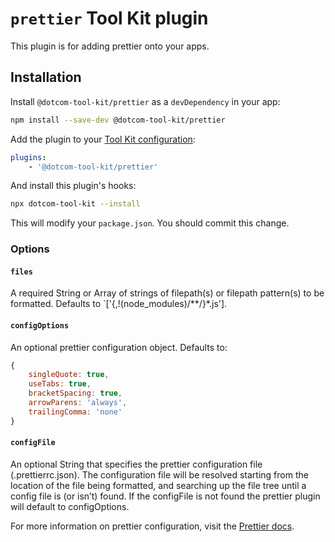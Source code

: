 # `prettier` Tool Kit plugin

This plugin is for adding prettier onto your apps.

## Installation

Install `@dotcom-tool-kit/prettier` as a `devDependency` in your app:

```sh
npm install --save-dev @dotcom-tool-kit/prettier
```

Add the plugin to your [Tool Kit configuration](https://github.com/financial-times/dotcom-tool-kit/blob/main/readme.md#configuration):

```yaml
plugins:
	- '@dotcom-tool-kit/prettier'
```

And install this plugin's hooks:

```sh
npx dotcom-tool-kit --install
```

This will modify your `package.json`. You should commit this change.

### Options

#### `files`

A required String or Array of strings of filepath(s) or filepath pattern(s) to be formatted. Defaults to `['{,!(node_modules)/**/}*.js'].

#### `configOptions`

An optional prettier configuration object. Defaults to:

```js
{
    singleQuote: true,
    useTabs: true,
    bracketSpacing: true,
    arrowParens: 'always',
    trailingComma: 'none'
}
```

#### `configFile`

An optional String that specifies the prettier configuration file (.prettierrc.json). The configuration file will be resolved starting from the location of the file being formatted, and searching up the file tree until a config file is (or isn’t) found. If the configFile is not found the prettier plugin will default to configOptions.

For more information on prettier configuration, visit the [Prettier docs](https://prettier.io/docs/en/configuration.html).
